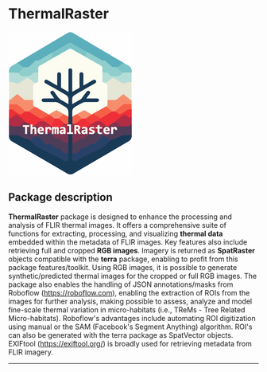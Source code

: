 # ThermalRaster

![](man/logo/ThermalRaster_Logo_250.png)

## Package description

**ThermalRaster** package is designed to enhance the processing and analysis of FLIR thermal images. It offers a comprehensive suite of functions for extracting, processing, and visualizing **thermal data** embedded within the metadata of FLIR images. Key features also include retrieving full and cropped **RGB images**. Imagery is returned as **SpatRaster** objects compatible with the **terra** package, enabling to profit from this package features/toolkit. Using RGB images, it is possible to generate synthetic/predicted thermal images for the cropped or full RGB images. The package also enables the handling of JSON annotations/masks from Roboflow (<https://roboflow.com>), enabling the extraction of ROIs from the images for further analysis, making possible to assess, analyze and model fine-scale thermal variation in micro-habitats (i.e., TReMs - Tree Related Micro-habitats). Roboflow's advantages include automating ROI digitization using manual or the SAM (Facebook's Segment Anything) algorithm. ROI's can also be generated with the terra package as SpatVector objects. EXIFtool (<https://exiftool.org/>) is broadly used for retrieving metadata from FLIR imagery.

------------------------------------------------------------------------
